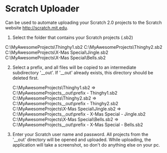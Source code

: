 Scratch Uploader
================

Can be used to automate uploading your Scratch 2.0 projects to the Scratch website http://scratch.mit.edu.

1. Select the folder that contains your Scratch projects (.sb2)

C:\MyAwesomeProjects\Thinghy1.sb2
C:\MyAwesomeProjects\Thinghy2.sb2
C:\MyAwesomeProjects\X-Mas Special\Jingle.sb2
C:\MyAwesomeProjects\X-Mas Special\Bells.sb2

2. Select a prefix, and all files will be copied to an intermediate subdirectory '__out'. If '__out' already exists, this directory should be deleted first.

    C:\MyAwesomeProjects\Thinghy1.sb2
       => C:\MyAwesomeProjects\__out\prefix - Thinghy1.sb2
    C:\MyAwesomeProjects\Thinghy2.sb2
        => C:\MyAwesomeProjects\__out\prefix - Thinghy2.sb2
    C:\MyAwesomeProjects\X-Mas Special\Jingle.sb2
        => C:\MyAwesomeProjects\__out\prefix - X-Mas Special - Jingle.sb2
    C:\MyAwesomeProjects\X-Mas Special\Bells.sb2
        => C:\MyAwesomeProjects\__out\prefix - X-Mas Special - Bells.sb2
	
3. Enter your Scratch user name and password. All projects from the '__out' directory will be opened and uploaded. While uploading, the application will take a screenshot, so don't do anything else on your pc. 
	

